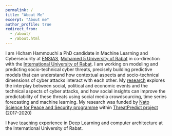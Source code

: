 ```yaml
---
permalink: /
title: "About Me"
excerpt: "About me"
author_profile: true
redirect_from: 
  - /about/
  - /about.html
---
```


I am Hicham Hammouchi a PhD candidate in Machine Learning and Cybersecurity at [ENSIAS](http://ensias.um5.ac.ma/), [Mohamed 5 University of Rabat](http://www.um5.ac.ma/um5/) in co-direction with the [International University of Rabat](https://www.uir.ac.ma/). I am working on  modeling and predicting socio-technical cyber threats, precisely building predictive models that can understand how contextual aspects and socio-technical dimensions of cyber attacks interact with each other. My [research](publications) explores the interplay between social, political and economic events and the technical aspects of cyber attacks, and how social insights can improve the predictability of these threats using social media crowdsourcing, time series forecasting and machine learning. My research was funded by [Nato Science for Peace and Security programme](https://www.nato.int/cps/en/natolive/78209.htm) within [ThreatPredict project](https://threatpredict.inria.fr/) (2017-2020)

I have [teaching](teaching) experience in Deep Learning and computer architecture at the International University of Rabat. 
